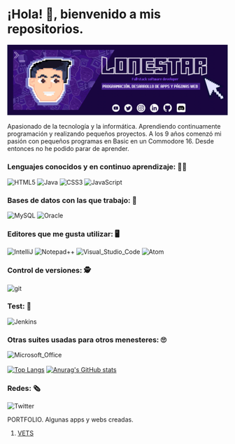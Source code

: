 # ¡Hola! 👋, bienvenido a mis repositorios.

<!--
**JSenen/Jsenen** is a ✨ _special_ ✨ repository because its `README.md` (this file) appears on your GitHub profile.

Here are some ideas to get you started:

- 🔭 I’m currently working on ...
- 🌱 I’m currently learning software enginery
- 👯 I’m looking to collaborate on ...
- 🤔 I’m looking for help with ...
- 💬 Ask me about ...
- 📫 How to reach me: ...
- 😄 Pronouns: ...
- ⚡ Fun fact: ...
-->

![banner](https://raw.githubusercontent.com/JSenen/Jsenen/main/Baner.PNG)

Apasionado de la tecnología y la informática. Aprendiendo continuamente programación y realizando pequeños proyectos.
A los 9 años comenzó mi pasión con pequeños programas en Basic en un Commodore 16. Desde entonces no he podido parar
de aprender.

### Lenguajes conocidos y en continuo aprendizaje: :man_technologist:
 ![HTML5](https://img.shields.io/badge/HTML5-E34F26?style=for-the-badge&logo=html5&logoColor=white)
 ![Java](https://img.shields.io/badge/Java-ED8B00?style=for-the-badge&logo=java&logoColor=white)
 ![CSS3](https://img.shields.io/badge/CSS3-1572B6?style=for-the-badge&logo=css3&logoColor=white)
 ![JavaScript](https://img.shields.io/badge/JavaScript-F7DF1E?style=for-the-badge&logo=JavaScript&logoColor=white)

### Bases de datos con las que trabajo: :open_file_folder:
 ![MySQL](https://img.shields.io/badge/MySQL-00000F?style=for-the-badge&logo=mysql&logoColor=white)
 ![Oracle](https://img.shields.io/badge/Oracle-F80000?style=for-the-badge&logo=Oracle&logoColor=white)

### Editores que me gusta utilizar: :desktop_computer:
 ![IntelliJ](https://img.shields.io/badge/IntelliJ_IDEA-000000.svg?style=for-the-badge&logo=intellij-idea&logoColor=white)
 ![Notepad++](https://img.shields.io/badge/Notepad++-90E59A.svg?style=for-the-badge&logo=notepad%2B%2B&logoColor=black)
 ![Visual_Studio_Code](https://img.shields.io/badge/Visual_Studio_Code-0078D4?style=for-the-badge&logo=visual%20studio%20code&logoColor=white)
 ![Atom](https://img.shields.io/badge/Atom-78cd00?style=for-the-badge&logo=atom&logoColor=white)

### Control de versiones: :detective:
![git](https://img.shields.io/badge/GIT-E44C30?style=for-the-badge&logo=git&logoColor=white)

### Test: :pray:
![Jenkins](https://img.shields.io/badge/Jenkins-D24939?style=for-the-badge&logo=Jenkins&logoColor=white)

### Otras suites usadas para otros menesteres: :roll_eyes:
![Microsoft_Office](https://img.shields.io/badge/Microsoft_Office-D83B01?style=for-the-badge&logo=microsoft-office&logoColor=white)
<br></br>
[![Top Langs](https://github-readme-stats.vercel.app/api/top-langs/?username=Jsenen&layout=compact)](https://github.com/anuraghazra/github-readme-stats)
[![Anurag's GitHub stats](https://github-readme-stats.vercel.app/api?username=Jsenen)](https://github.com/anuraghazra/github-readme-stats)

### Redes: :newspaper_roll:  
![Twitter](https://img.shields.io/twitter/url?style=social&url=https%3A%2F%2Ftwitter.com%2Flonestar1975)


PORTFOLIO. Algunas apps y webs creadas.

1. <a href="https://jsenen.github.io/vets/" target="_blank">VETS</a>
